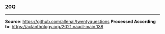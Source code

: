### 20Q

______________________________________________________________________

**Source**: https://github.com/allenai/twentyquestions
**Processed According to**: https://aclanthology.org/2021.naacl-main.138
